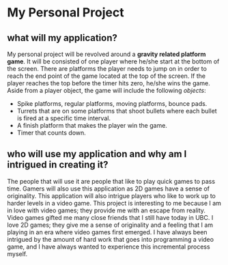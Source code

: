 # My Personal Project

## what will my application?
My personal project will be revolved around a **gravity related platform game**. It will be consisted of one player 
where he/she start at the bottom of the screen. There are platforms the player needs to jump on in order to reach the 
end point of the game located at the top of the screen. If the player reaches the top before the timer hits zero, he/she
wins the game. Aside from a player object, the game will include the following *objects*: 
- Spike platforms, regular platforms, moving platforms, bounce pads.
- Turrets that are on some platforms that shoot bullets where each bullet is fired at a specific time interval.
- A finish platform that makes the player win the game. 
- Timer that counts down. 

## who will use my application and why am I intrigued in creating it?
The people that will use it are people that like to play quick games to pass time. Gamers will also use this application 
as 2D games have a sense of originality. This application will also intrigue players who like to work up to harder 
levels in a video game. This project is interesting to me because I am in love with video games; they provide me with 
an escape from reality. Video games gifted me many close friends that I still have today in UBC. I  love 2D games; 
they give me a sense of originality and a feeling that I am playing in an era where video games first emerged. 
I have always been intrigued by the amount of hard work that goes into programming a video game, and I 
have always wanted to experience this incremental process myself. 



